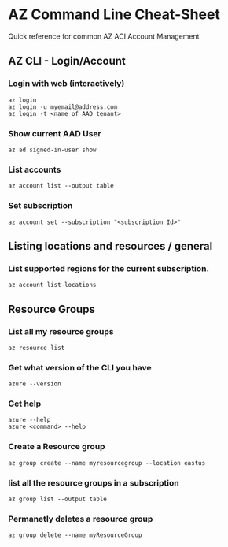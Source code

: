 # AZ Command Line Cheat-Sheet

Quick reference for common AZ ACI Account Management

## AZ CLI - Login/Account

### Login with web (interactively)
```
az login
az login -u myemail@address.com
az login -t <name of AAD tenant>
```
### Show current AAD User
```
az ad signed-in-user show
```
### List accounts
```
az account list --output table
```

### Set subscription
```
az account set --subscription "<subscription Id>"
```
## Listing locations and resources / general

### List supported regions for the current subscription.
```
az account list-locations
```
## Resource Groups
### List all my resource groups
```
az resource list
```

### Get what version of the CLI you have
```
azure --version
```

### Get help
```
azure --help 
azure <command> --help
```
### Create a Resource group
```
az group create --name myresourcegroup --location eastus
```

### list all the resource groups in a subscription
```
az group list --output table
```
### Permanetly deletes a resource group
```
az group delete --name myResourceGroup
```
